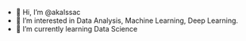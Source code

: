- 👋 Hi, I’m @akaIssac
- 👀 I’m interested in Data Analysis, Machine Learning, Deep Learning.
- 🌱 I’m currently learning Data Science



<!---
akaIssac/akaIssac is a ✨ special ✨ repository because its `README.md` (this file) appears on your GitHub profile.
You can click the Preview link to take a look at your changes.
--->
